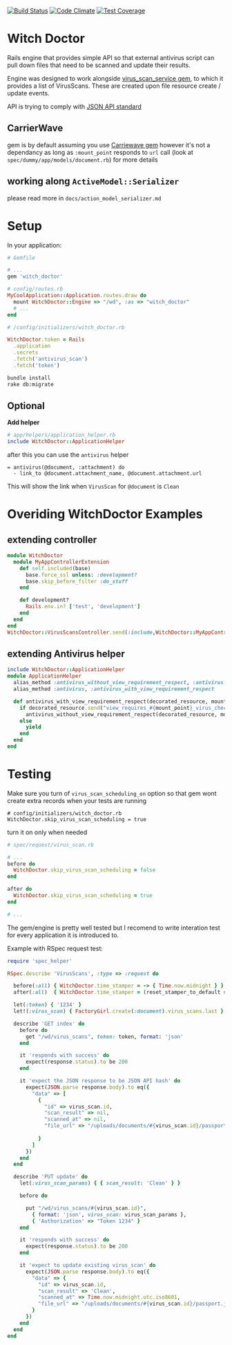 [![Build Status](https://travis-ci.org/equivalent/witch_doctor.svg)](https://travis-ci.org/equivalent/witch_doctor)
[![Code Climate](https://codeclimate.com/github/equivalent/witch_doctor/badges/gpa.svg)](https://codeclimate.com/github/equivalent/witch_doctor)
[![Test Coverage](https://codeclimate.com/github/equivalent/witch_doctor/badges/coverage.svg)](https://codeclimate.com/github/equivalent/witch_doctor)

# Witch Doctor

Rails engine that provides simple API so that external antivirus
script can pull down files that need to be scanned and update their
results.


Engine was designed to work alongside [virus_scan_service gem](https://github.com/equivalent/virus_scan_service),
to which it provides a list of VirusScans. These are created upon file resource
create / update events.

API is trying to comply with [JSON API standard](http://jsonapi.org/)

## CarrierWave

gem is by default assuming you use [Carriewave
gem](https://github.com/carrierwaveuploader/carrierwave)
however it's not a dependancy as long as `:mount_point` responds to
`url` call (look at `spec/dummy/app/models/document.rb`) for more
details

## working along `ActiveModel::Serializer`

please read more in `docs/action_model_serializer.md`

# Setup

In your application:

```ruby
# Gemfile

# ...
gem 'witch_doctor'

```

```ruby
# config/routes.rb
MyCoolApplication::Application.routes.draw do
  mount WitchDoctor::Engine => "/wd", :as => "witch_doctor"
  # ...
end
```

```ruby
# /config/initializers/witch_doctor.rb

WitchDoctor.token = Rails
  .application
  .secrets
  .fetch('antivirus_scan')
  .fetch('token')
```


```sh
bundle install
rake db:migrate
```

## Optional

**Add helper**

```ruby
# app/helpers/application_helper.rb
include WitchDoctor::ApplicationHelper
```

after this you can use the `antivirus` helper

```haml
= antivirus(@document, :attachment) do
  - link_to @document.attachment_name, @document.attachment.url
```

This will show the link when `VirusScan` for `@document` is `Clean`


# Overiding WitchDoctor Examples

## extending controller

```ruby
module WitchDoctor
  module MyAppControllerExtension
    def self.included(base)
      base.force_ssl unless: :development?
      base.skip_before_filter :do_stuff
    end

    def development?
      Rails.env.in? ['test', 'development']
    end
  end
end
WitchDoctor::VirusScansController.send(:include,WitchDoctor::MyAppControllerExtension)
```

## extending Antivirus helper

```ruby
include WitchDoctor::ApplicationHelper
module ApplicationHelper
  alias_method :antivirus_without_view_requirement_respect, :antivirus
  alias_method :antivirus, :antivirus_with_view_requirement_respect

  def antivirus_with_view_requirement_respect(decorated_resource, mount_point)
    if decorated_resource.send("view_requires_#{mount_point}_virus_check?")
      antivirus_without_view_requirement_respect(decorated_resource, mount_point)
    else
      yield
    end
  end
end
```

# Testing

Make sure you turn of `virus_scan_scheduling_on` option so that gem wont
create extra records when your tests are running

```
# config/initializers/witch_doctor.rb
WitchDoctor.skip_virus_scan_scheduling = true
```

turn it on only when needed

```ruby
# spec/request/virus_scan.rb

# ...
before do
  WitchDoctor.skip_virus_scan_scheduling = false
end

after do
  WitchDoctor.skip_virus_scan_scheduling = true
end

# ...
```

The gem/engine is pretty well tested but I recomend to write
interation test for every application it is introduced to.

Example with RSpec request test:

```ruby
require 'spec_helper'

RSpec.describe 'VirusScans', :type => :request do

  before(:all) { WitchDoctor.time_stamper = -> { Time.now.midnight } }
  after(:all)  { WitchDoctor.time_stamper = (reset_stamper_to_default = nil) }

  let(:token) { '1234' }
  let!(:virus_scan) { FactoryGirl.create(:document).virus_scans.last }

  describe 'GET index' do
    before do
      get "/wd/virus_scans", token: token, format: 'json'
    end

    it 'responds with success' do
      expect(response.status).to be 200
    end

    it 'expect the JSON response to be JSON API hash' do
      expect(JSON.parse response.body).to eq({
        "data" => [
          {
            "id" => virus_scan.id,
            "scan_result" => nil,
            "scanned_at" => nil,
            "file_url" => "/uploads/documents/#{virus_scan.id}/passport.jpg" # don't care about file storage (tests)
                                                                             # as virus scans are needed only on s3
          }
        ]
      })
    end
  end

  describe 'PUT update' do
    let(:virus_scan_params) { { scan_result: 'Clean' } }

    before do

      put "/wd/virus_scans/#{virus_scan.id}",
        { format: 'json', virus_scan: virus_scan_params },
        { 'Authorization' => "Token 1234" }
    end

    it 'responds with success' do
      expect(response.status).to be 200
    end

    it 'expect to update existing virus_scan' do
      expect(JSON.parse response.body).to eq({
        "data" => {
          "id" => virus_scan.id,
          "scan_result" => 'Clean',
          "scanned_at" => Time.now.midnight.utc.iso8601,
          "file_url" => "/uploads/documents/#{virus_scan.id}/passport.jpg"
        }
      })
    end
  end
end
```
